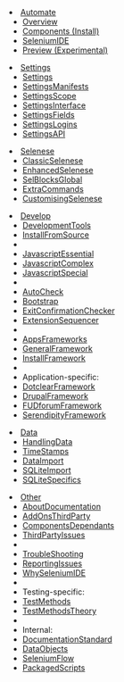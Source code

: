 <!-- Don’t add any more 1st level menu items, neither make wording of the existing items longer. Reason: With Firefox 46.0.1 on Samsung S5 (SM-G900I) in landscape, the menu still shows up vertically. When there were more menu items at 1st level, they wouldn’t all show up on the screen. (The problem is bigger in landscape than in portrait).

This page doesn't have YAML Front Matter block (which would be between ---- and ----). Otherwise, such YAML would show up as page content this when file is included from _layouts/default.md.
(As a side effect, you can't access this page at http://selite.github.io/TableOfContents. If need be, use http://selite.github.io/TableOfContents.md instead - but then code like {% comment %}...{% endcomment %}  doesn't work here, therefore use HTML comments here instead.)
This page has to be .md rather than .html, so that we can use it with Markdown Viewer add-on(see DocumentationStandard.md). Only when it's an .md file, Markdown Viewer automatically changes the local links that don't contain .md extension to contain .md extension. (Otherwise the referenced files won't open locally in Firefox.)
-->
<li class="dropdown">
  <a href="#" class="dropdown-toggle" data-toggle="dropdown" role="button" aria-expanded="false" data-group-page-names="./ SeleniumIDE Components  Preview">Automate<span class="caret"></span></a>
  <ul class="dropdown-menu" role="menu">
    <li><a href="./">Overview</a></li>
    <li><a href="Components">Components (Install)</a></li>
    <li><a href="SeleniumIDE">SeleniumIDE</a></li>
    <li><a href="Preview">Preview (Experimental)</a></li>
  </ul>
</li>
<li class="dropdown">
  <a href="#" class="dropdown-toggle" data-toggle="dropdown" role="button" aria-expanded="false" data-group-page-names="Settings SettingsManifests SettingsScope SettingsInterface SettingsFields SettingsLogins SettingsAPI">Settings<span class="caret"></span></a>
  <ul class="dropdown-menu" role="menu">
    <li><a href="Settings">Settings</a></li>
    <li><a href="SettingsManifests">SettingsManifests</a></li>
    <li><a href="SettingsScope">SettingsScope</a></li>
    <li><a href="SettingsInterface">SettingsInterface</a></li>
    <li><a href="SettingsFields">SettingsFields</a></li>
    <li><a href="SettingsLogins">SettingsLogins</a></li>
    <li><a href="SettingsAPI">SettingsAPI</a></li>
  </ul>
</li>
<li class="dropdown">
  <a href="#" class="dropdown-toggle" data-toggle="dropdown" role="button" aria-expanded="false" data-group-page-names="SelBlocksGlobal CustomisingSelenese ClassicSelenese EnhancedSelenese ExtraCommands">Selenese<span class="caret"></span></a>
  <ul class="dropdown-menu" role="menu">
    <li><a href="ClassicSelenese">ClassicSelenese</a></li>
    <li><a href="EnhancedSelenese">EnhancedSelenese</a></li>
    <li><a href="SelBlocksGlobal">SelBlocksGlobal</a></li>
    <li><a href="ExtraCommands">ExtraCommands</a></li>
    <li><a href="CustomisingSelenese">CustomisingSelenese</a></li>
  </ul>
</li>
<li class="dropdown">
  <a href="#" class="dropdown-toggle" data-toggle="dropdown" role="button" aria-expanded="false" data-group-page-names="DevelopmentTools InstallFromSource ExtensionSequencer JavascriptEssential JavascriptComplex JavascriptSpecial AutoCheck Bootstrap ExtensionSequencer AppsFrameworks GeneralFramework InstallFramework DotclearFramework DrupalFramework FUDforumFramework SerendipityFramework">Develop<span class="caret"></span></a>
  <ul class="dropdown-menu" role="menu">
    <li><a href="DevelopmentTools">DevelopmentTools</a></li>
    <li><a href="InstallFromSource">InstallFromSource</a></li>
    <li class="divider"></li>
    <li><a href="JavascriptEssential">JavascriptEssential</a></li>
    <li><a href="JavascriptComplex">JavascriptComplex</a></li>
    <li><a href="JavascriptSpecial">JavascriptSpecial</a></li>
    <li class="divider"></li>
    <li><a href="AutoCheck">AutoCheck</a></li>
    <li><a href="Bootstrap">Bootstrap</a></li>
    <li><a href="ExitConfirmationChecker">ExitConfirmationChecker</a></li>
    <li><a href="ExtensionSequencer">ExtensionSequencer</a></li>
    <li class="divider"></li>
    <li><a href="AppsFrameworks">AppsFrameworks</a></li>
    <li><a href="GeneralFramework">GeneralFramework</a></li>
    <li><a href="InstallFramework">InstallFramework</a></li>
    <li class="divider"></li>
    <li class="dropdown-header">Application-specific:</li>
    <li><a href="DotclearFramework">DotclearFramework</a></li>
    <li><a href="DrupalFramework">DrupalFramework</a></li>
    <li><a href="FUDforumFramework">FUDforumFramework</a></li>
    <li><a href="SerendipityFramework">SerendipityFramework</a></li>
  </ul>
</li>
<li class="dropdown">
  <a href="#" class="dropdown-toggle" data-toggle="dropdown" role="button" aria-expanded="false" data-group-page-names="HandlingData TimeStamps DataImport SQLiteImport SQLiteSpecifics">Data<span class="caret"></span></a>
  <ul class="dropdown-menu" role="menu" data-placement="left">
    <li><a href="HandlingData">HandlingData</a></li>
    <li><a href="TimeStamps">TimeStamps</a></li>
    <li><a href="DataImport">DataImport</a></li>
    <li><a href="SQLiteImport">SQLiteImport</a></li>
    <li><a href="SQLiteSpecifics">SQLiteSpecifics</a></li>
  </ul>
</li>
<li class="dropdown">
  <a href="#" class="dropdown-toggle" data-toggle="dropdown" role="button" aria-expanded="false" data-group-page-names="AboutDocumentation AddOnsThirdParty ComponentsDependants ThirdPartyIssues TroubleShooting ReportingIssues WhySeleniumIDE TestMethods TestMethodsTheory DocumentationStandard DataObjects SeleniumFlow PackagedScripts">Other<span class="caret"></span></a>
  <ul class="dropdown-menu" role="menu" data-placement="left">
    <li><a href="AboutDocumentation">AboutDocumentation</a></li>
    <li><a href="AddOnsThirdParty">AddOnsThirdParty</a></li>
    <li><a href="ComponentsDependants">ComponentsDependants</a></li>
    <li><a href="ThirdPartyIssues">ThirdPartyIssues</a></li>
    <li class="divider"></li>
    <li><a href="TroubleShooting">TroubleShooting</a></li>
    <li><a href="ReportingIssues">ReportingIssues</a></li>
    <li><a href="WhySeleniumIDE">WhySeleniumIDE</a></li>
    <li class="divider"></li>
    <li class="dropdown-header">Testing-specific:</li>
    <li><a href="TestMethods">TestMethods</a></li>
    <li><a href="TestMethodsTheory">TestMethodsTheory</a></li>
    <li class="divider"></li>
    <li class="dropdown-header">Internal:</li>
    <li><a href="DocumentationStandard">DocumentationStandard</a></li>
    <li><a href="DataObjects">DataObjects</a></li>
    <li><a href="SeleniumFlow">SeleniumFlow</a></li>
    <li><a href="PackagedScripts">PackagedScripts</a></li>
  </ul>
</li>